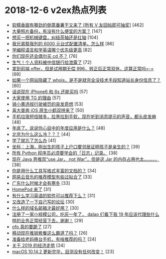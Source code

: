 # 2018-12-6 v2ex热点列表

+ [软糯香甜有嚼劲的倒蒸番薯干又来了 [所有 V 友回帖即可抽奖]](https://www.v2ex.com/t/514846#reply462) [462]
+ [大量照片备份，有没有什么便宜的方案？](https://www.v2ex.com/t/514819#reply147) [147]
+ [想买一把机械键盘，纠结茶轴还是红轴](https://www.v2ex.com/t/514901#reply104) [104]
+ [我兄弟帮我列的 6000 元台式配置清单，怎么样](https://www.v2ex.com/t/514796#reply86) [86]
+ [学编程语言和学英语哪个优先级更高](https://www.v2ex.com/t/514891#reply82) [82]
+ [你们现在还会偶尔买 cd 不？](https://www.v2ex.com/t/514780#reply78) [78]
+ [生气！个人资料被中信银行给泄露了](https://www.v2ex.com/t/514883#reply72) [72]
+ [拿到前端 offer，但是试用期无偿 996，转正后正常双休，这算正常吗=-=](https://www.v2ex.com/t/514812#reply69) [69]
+ [如果一个网站隐藏了 whois，是不是就完全没技术手段知道站长身份信息了？](https://www.v2ex.com/t/514791#reply60) [60]
+ [话说现在 iPhone6 和 6s 还能买吗](https://www.v2ex.com/t/514874#reply57) [57]
+ [大家使用 TG 的理由](https://www.v2ex.com/t/515130#reply57) [57]
+ [骑小黄违规行驶被罚的突发奇想](https://www.v2ex.com/t/514970#reply53) [53]
+ [喜大普奔 iOS 原生小鹤双拼来了](https://www.v2ex.com/t/514807#reply50) [50]
+ [手机垃圾短信贼多，拉黑拉到手软，现在听到消息提示的声音，都头皮发麻](https://www.v2ex.com/t/514795#reply48) [48]
+ [年底了、说说你心目中的年度应用是什么？](https://www.v2ex.com/t/514813#reply48) [48]
+ [北京为什么这么冷？？？](https://www.v2ex.com/t/514850#reply44) [44]
+ [学了就忘了怎么办](https://www.v2ex.com/t/514811#reply41) [41]
+ [坐标：上海，刚出生的孩子上户口要邻居证明孩子是亲生的？](https://www.v2ex.com/t/514924#reply39) [39]
+ [所有 Python 程序员必须要学会的「日志」记录。](https://www.v2ex.com/t/514832#reply38) [38]
+ [现在 Java 界推崇“use Jar， not War”，但是这 Jar 的内存占用也太。。。。。。](https://www.v2ex.com/t/514879#reply38) [38]
+ [你是用什么工具写格式丰富的文档的？](https://www.v2ex.com/t/514863#reply34) [34]
+ [网易云音乐的推荐模型有些过拟合了](https://www.v2ex.com/t/514990#reply33) [33]
+ [广东什么时候才会有寒冬](https://www.v2ex.com/t/515061#reply33) [33]
+ [HomePod 来了](https://www.v2ex.com/t/514783#reply31) [31]
+ [有什么学习英语的软件可以推荐下么？](https://www.v2ex.com/t/514794#reply31) [31]
+ [又改造了一下自己写的论坛](https://www.v2ex.com/t/514978#reply30) [30]
+ [什么样的域名邮箱才最好用？](https://www.v2ex.com/t/515016#reply30) [30]
+ [注册了一家小规模公司，吃灰一年了， dalao 们看下我 19 年应该代理些什么样的业务正常经营下去，谢谢！](https://www.v2ex.com/t/514856#reply29) [29]
+ [ofo 真的要跪了](https://www.v2ex.com/t/515059#reply27) [27]
+ [移动现在推销套餐这么霸道了吗？](https://www.v2ex.com/t/515006#reply26) [26]
+ [准备给老妈换台手机，有啥推荐的吗？](https://www.v2ex.com/t/514788#reply24) [24]
+ [关于 2019 的经济走势](https://www.v2ex.com/t/515053#reply24) [24]
+ [macOS 10.14.2 更新完毕，目测没有任何改变！](https://www.v2ex.com/t/514948#reply23) [23]
